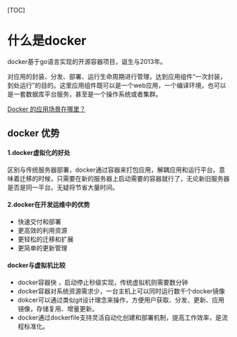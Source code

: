 
[TOC]
# 什么是docker
docker基于go语言实现的开源容器项目，诞生与2013年。

对应用的封装、分发、部署、运行生命周期进行管理，达到应用组件“一次封装，到处运行”的目的。这里应用组件既可以是一个web应用，一个编译环境，也可以是一套数据库平台服务，甚至是一个操作系统或者集群。

[Docker 的应用场景在哪里？](https://www.zhihu.com/question/22969309)

## docker 优势
#### 1.docker虚拟化的好处
区别与传统服务器部署，docker通过容器来打包应用，解耦应用和运行平台。意味着迁移的时候，只需要在新的服务器上启动需要的容器就行了，无论新旧服务器是否是同一平台。无疑将节省大量时间。
#### 2.docker在开发运维中的优势
* 快速交付和部署
* 更高效的利用资源
* 更轻松的迁移和扩展
* 更简单的更新管理
#### docker与虚拟机比较
* docker容器快 ，启动停止秒级实现，传统虚拟机则需要数分钟
* docker容器对系统资源需求少，一台主机上可以同时运行数千个docker镜像
* dokcer可以通过类似git设计理念来操作，方便用户获取、分发、更新、应用镜像，存储复用、增量更新。
* docker通过dockerfile支持灵活自动化创建和部署机制，提高工作效率，是流程标准化。



